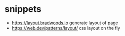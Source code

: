 # snippets
- https://layout.bradwoods.io generate layout of page
- https://web.dev/patterns/layout/ css layout on the fly
